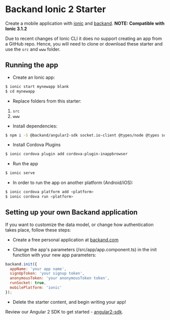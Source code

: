 # Backand Ionic 2 Starter
Create a mobile application with [ionic](http://www.ionicframework.com) and [backand](http://www.backand.com).
**NOTE: Compatible with Ionic 3.1.2**

Due to recent changes of Ionic CLI it does no support creating an app from a GitHub repo. Hence, you will need to clone or download these starter and use the `src` and `www` folder.

## Running the app

- Create an Ionic app:
```bash
$ ionic start mynewapp blank
$ cd mynewapp
```

- Replace folders from this starter:
1. `src`
2. `www`

- Install dependencies:
```bash
$ npm i -S @backand/angular2-sdk socket.io-client @types/node @types socket.io-client ionic-native
```

- Install Cordova Plugins
```bash
$ ionic cordova plugin add cordova-plugin-inappbrowser
```

- Run the app
```bash
$ ionic serve
```

- In order to run the app on another platform (Android/iOS):
```bash
$ ionic cordova platform add <platform>
$ ionic cordova run <platform>
```


## Setting up your own Backand application
If you want to customize the data model, or change how authentication takes place, follow these steps:

- Create a free personal application at [backand.com](https://www.backand.com/apps/#/sign_up)

- Change the app's parameters (/src/app/app.component.ts) in the init function with your new app parameters:
```javascript
backand.init({
  appName: 'your app name',
  signUpToken: 'your signup token',
  anonymousToken: 'your anonymousToken token',
  runSocket: true,
  mobilePlatform: 'ionic'
});
```

- Delete the starter content, and begin writing your app!

Review our Angular 2 SDK to get started - [angular2-sdk](https://github.com/backand/angular2-sdk).
